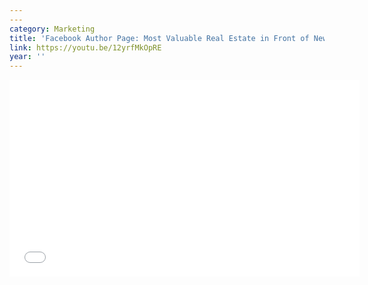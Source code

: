 ```yaml
---
---
category: Marketing
title: 'Facebook Author Page: Most Valuable Real Estate in Front of Newsletter'
link: https://youtu.be/12yrfMkOpRE
year: ''
---
```

<iframe width="560" height="315" src="{{ page.link }}" frameborder="0" allowfullscreen></iframe>
